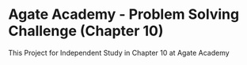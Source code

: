 # Agate Academy - Problem Solving Challenge (Chapter 10)
This Project for Independent Study in Chapter 10 at Agate Academy 
